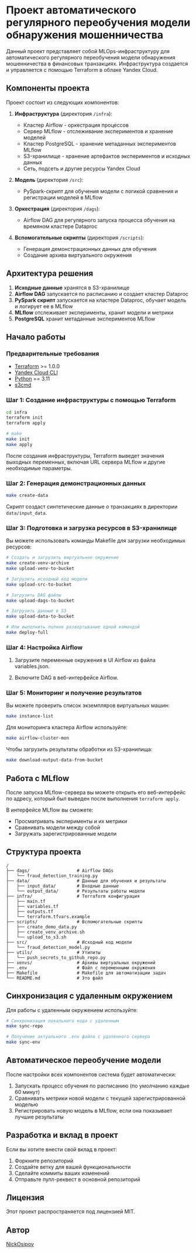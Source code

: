 # Проект автоматического регулярного переобучения модели обнаружения мошенничества

Данный проект представляет собой MLOps-инфраструктуру для автоматического регулярного переобучения модели обнаружения мошенничества в финансовых транзакциях. Инфраструктура создается и управляется с помощью Terraform в облаке Yandex Cloud.

## Компоненты проекта

Проект состоит из следующих компонентов:

1. **Инфраструктура** (директория `/infra`):
   - Кластер Airflow - оркестрация процессов
   - Сервер MLflow - отслеживание экспериментов и хранение моделей
   - Кластер PostgreSQL - хранение метаданных экспериментов MLflow
   - S3-хранилище - хранение артефактов экспериментов и исходных данных
   - Сеть, подсеть и другие ресурсы Yandex Cloud

2. **Модель** (директория `/src`):
   - PySpark-скрипт для обучения модели с логикой сравнения и регистрации моделей в MLflow

3. **Оркестрация** (директория `/dags`):
   - Airflow DAG для регулярного запуска процесса обучения на времяном кластере Dataproc

1. **Вспомогательные скрипты** (директория `/scripts`):
   - Генерация демонстрационных данных для обучения
   - Создание архива виртуального окружения

## Архитектура решения

1. **Исходные данные** хранятся в S3-хранилище
2. **Airflow DAG** запускается по расписанию и создает кластер Dataproc
3. **PySpark скрипт** запускается на кластере Dataproc, обучает модель и логирует ее в MLflow
4. **MLflow** отслеживает эксперименты, хранит модели и метрики
5. **PostgreSQL** хранит метаданные экспериментов MLflow

## Начало работы

### Предварительные требования

- [Terraform](https://www.terraform.io/downloads.html) >= 1.0.0
- [Yandex Cloud CLI](https://cloud.yandex.ru/docs/cli/quickstart)
- [Python](https://www.python.org/downloads/) == 3.11
- [s3cmd](https://s3tools.org/download)

### Шаг 1: Создание инфраструктуры с помощью Terraform

```bash
cd infra
terraform init
terraform apply

# make
make init
make apply
```

После создания инфраструктуры, Terraform выведет значения выходных переменных, включая URL сервера MLflow и другие необходимые параметры.

### Шаг 2: Генерация демонстрационных данных

```bash
make create-data
```

Скрипт создаст синтетические данные о транзакциях в директории `data/input_data`.

### Шаг 3: Подготовка и загрузка ресурсов в S3-хранилище

Вы можете использовать команды Makefile для загрузки необходимых ресурсов:

```bash
# Создать и загрузить виртуальное окружение
make create-venv-archive
make upload-venv-to-bucket

# Загрузить исходный код модели
make upload-src-to-bucket

# Загрузить DAG файлы
make upload-dags-to-bucket

# Загрузить данные в S3
make upload-data-to-bucket

# Или выполнить полное развертывание одной командой
make deploy-full
```

### Шаг 4: Настройка Airflow

1. Загрузите переменные окружения в UI Airflow из файла variables.json.

2. Включите DAG в веб-интерфейсе Airflow.

### Шаг 5: Мониторинг и получение результатов

Вы можете проверить список экземпляров виртуальных машин:
```bash
make instance-list
```

Для мониторинга кластера Airflow используйте:
```bash
make airflow-cluster-mon
```

Чтобы загрузить результаты обработки из S3-хранилища:
```bash
make download-output-data-from-bucket
```

## Работа с MLflow

После запуска MLflow-сервера вы можете открыть его веб-интерфейс по адресу, который был выведен после выполнения `terraform apply`.

В интерфейсе MLflow вы сможете:
- Просматривать эксперименты и их метрики
- Сравнивать модели между собой
- Загружать зарегистрированные модели

## Структура проекта

```
/
├── dags/                  # Airflow DAGs
│   └── fraud_detection_training.py
├── data/                  # Данные для обучения и результаты
│   ├── input_data/        # Входные данные
│   └── output_data/       # Результаты работы модели
├── infra/                 # Terraform конфигурация
│   ├── main.tf
│   ├── variables.tf 
│   ├── outputs.tf
│   └── terraform.tfvars.example
├── scripts/               # Вспомогательные скрипты
│   ├── create_demo_data.py
│   ├── create_venv_archive.sh
│   └── upload_to_s3.sh
├── src/                   # Исходный код модели
│   └── fraud_detection_model.py
├── utils/                 # Утилиты
│   └── push_secrets_to_github_repo.py
├── venvs/                 # Архивы виртуальных окружений
├── .env                   # Файл с переменными окружения
├── Makefile               # Makefile для автоматизации задач
└── README.md              # Это файл
```

## Синхронизация с удаленным окружением

Для работы с удаленным окружением используйте:

```bash
# Синхронизация локального кода с удаленным
make sync-repo

# Получение актуального .env файла с удаленного сервера
make sync-env
```

## Автоматическое переобучение модели

После настройки всех компонентов система будет автоматически:

1. Запускать процесс обучения по расписанию (по умолчанию каждые 60 минут)
2. Сравнивать метрики новой модели с текущей зарегистрированной моделью
3. Регистрировать новую модель в MLflow, если она показывает лучшие результаты

## Разработка и вклад в проект

Если вы хотите внести свой вклад в проект:

1. Форкните репозиторий
2. Создайте ветку для вашей функциональности
3. Сделайте коммиты ваших изменений
4. Отправьте пулл-реквест в основной репозиторий

## Лицензия

Этот проект распространяется под лицензией MIT.

## Автор

[NickOsipov](https://t.me.com/NickOsipov)
